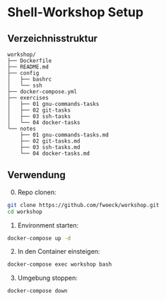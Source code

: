 # Shell-Workshop Setup

## Verzeichnisstruktur

```
workshop/
├── Dockerfile
├── README.md
├── config
│   ├── bashrc
│   └── ssh
├── docker-compose.yml
├── exercises
│   ├── 01 gnu-commands-tasks
│   ├── 02 git-tasks
│   ├── 03 ssh-tasks
│   └── 04 docker-tasks
└── notes
    ├── 01 gnu-commands-tasks.md
    ├── 02 git-tasks.md
    ├── 03 ssh-tasks.md
    └── 04 docker-tasks.md
```

## Verwendung

0. Repo clonen:
```bash
git clone https://github.com/fwoeck/workshop.git
cd workshop
```

1. Environment starten:
```bash
docker-compose up -d
```

2. In den Container einsteigen:
```bash
docker-compose exec workshop bash
```

3. Umgebung stoppen:
```bash
docker-compose down
```
